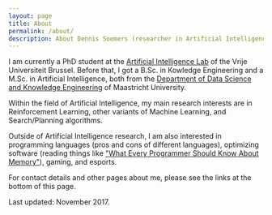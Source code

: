 ```yaml
---
layout: page
title: About
permalink: /about/
description: About Dennis Soemers (researcher in Artificial Intelligence).
---
```


I am currently a PhD student at the [Artificial Intelligence Lab](https://ai.vub.ac.be/) of the Vrije Universiteit Brussel. Before that, I got a B.Sc. in 
Kowledge Engineering and a M.Sc. in Artificial Intelligence, both from the 
[Department of Data Science and Knowledge Engineering](https://www.maastrichtuniversity.nl/about-um/faculties/humanities-and-sciences/department-data-science-knowledge-engineering)
of Maastricht University.

Within the field of Artificial Intelligence, my main research interests are in Reinforcement Learning, other variants of Machine Learning, and Search/Planning algorithms.

Outside of Artificial Intelligence research, I am also interested in programming languages (pros and cons of different languages), optimizing software (reading things like
["What Every Programmer Should Know About Memory"](https://www.akkadia.org/drepper/cpumemory.pdf)), gaming, and esports.

For contact details and other pages about me, please see the links at the bottom of this page.

Last updated: November 2017.